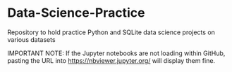 # Data-Science-Practice
Repository to hold practice Python and SQLite data science projects on various datasets

IMPORTANT NOTE: If the Jupyter notebooks are not loading within GitHub, pasting the URL into https://nbviewer.jupyter.org/ will display them fine.

